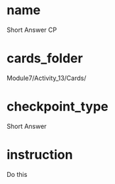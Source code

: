 # name
Short Answer CP     

# cards_folder
Module7/Activity_13/Cards/

# checkpoint_type
Short Answer

# instruction
Do this      

